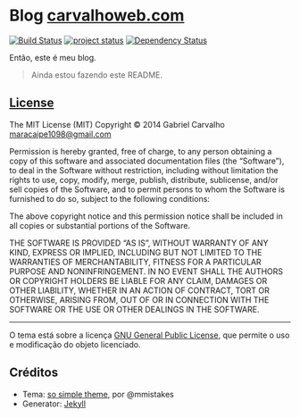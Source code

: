 # Blog [carvalhoweb.com](http://carvalhoweb.com) 

[![Build Status](https://travis-ci.org/maracaipe/maracaipe.github.io.png?branch=master)](https://travis-ci.org/maracaipe/maracaipe.github.io) [![project status](http://stillmaintained.com/maracaipe/maracaipe.github.io.png)](http://stillmaintained.com/avalanche123/Imagine) [![Dependency Status](https://gemnasium.com/maracaipe/maracaipe.github.io.png)](https://gemnasium.com/maracaipe/maracaipe.github.io) 

Então, este é meu blog.
 
> Ainda estou fazendo este README.

## [License](http://carvalho.mit-license.org)

The MIT License (MIT)
Copyright © 2014 Gabriel Carvalho <maracaipe1098@gmail.com>

Permission is hereby granted, free of charge, to any person obtaining a copy of this software and associated documentation files (the “Software”), to deal in the Software without restriction, including without limitation the rights to use, copy, modify, merge, publish, distribute, sublicense, and/or sell copies of the Software, and to permit persons to whom the Software is furnished to do so, subject to the following conditions:

The above copyright notice and this permission notice shall be included in all copies or substantial portions of the Software.

THE SOFTWARE IS PROVIDED “AS IS”, WITHOUT WARRANTY OF ANY KIND, EXPRESS OR IMPLIED, INCLUDING BUT NOT LIMITED TO THE WARRANTIES OF MERCHANTABILITY, FITNESS FOR A PARTICULAR PURPOSE AND NONINFRINGEMENT. IN NO EVENT SHALL THE AUTHORS OR COPYRIGHT HOLDERS BE LIABLE FOR ANY CLAIM, DAMAGES OR OTHER LIABILITY, WHETHER IN AN ACTION OF CONTRACT, TORT OR OTHERWISE, ARISING FROM, OUT OF OR IN CONNECTION WITH THE SOFTWARE OR THE USE OR OTHER DEALINGS IN THE SOFTWARE.

---

O tema está sobre a licença [GNU General Public License](https://github.com/mmistakes/so-simple-theme/blob/master/LICENSE), que permite o uso e modificação do objeto licenciado.

## Créditos

- Tema: [so simple theme](https://github.com/mmistakes/so-simple-theme), por @mmistakes
- Generator: [Jekyll](http://jekyllrb.com)
